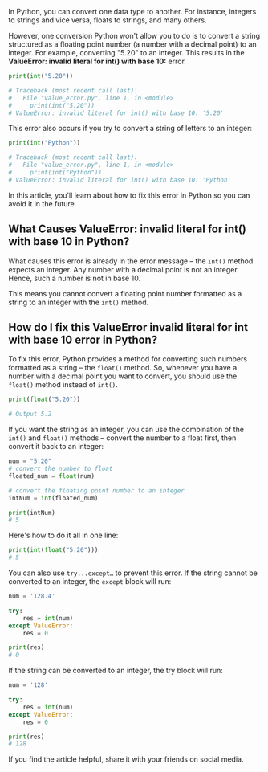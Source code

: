 In Python, you can convert one data type to another. For instance, integers to strings and vice versa, floats to strings, and many others.

However, one conversion Python won't allow you to do is to convert a string structured as a floating point number (a number with a decimal point) to an integer. For example, converting "5.20" to an integer. This results in the **ValueError: invalid literal for int() with base 10:** error.

```py
print(int("5.20"))

# Traceback (most recent call last):
#   File "value_error.py", line 1, in <module>
#     print(int("5.20"))
# ValueError: invalid literal for int() with base 10: '5.20'
```

This error also occurs if you try to convert a string of letters to an integer:

```py
print(int("Python"))

# Traceback (most recent call last):
#   File "value_error.py", line 1, in <module>
#     print(int("Python"))
# ValueError: invalid literal for int() with base 10: 'Python'
```

In this article, you'll learn about how to fix this error in Python so you can avoid it in the future.

## What Causes ValueError: invalid literal for int() with base 10 in Python?

What causes this error is already in the error message – the `int()` method expects an integer. Any number with a decimal point is not an integer. Hence, such a number is not in base 10.

This means you cannot convert a floating point number formatted as a string to an integer with the `int()` method.

## How do I fix this ValueError invalid literal for int with base 10 error in Python?

To fix this error, Python provides a method for converting such numbers formatted as a string – the `float()` method. So, whenever you have a number with a decimal point you want to convert, you should use the `float()` method instead of `int()`.

```py
print(float("5.20"))

# Output 5.2
```

If you want the string as an integer, you can use the combination of the `int()` and `float()` methods – convert the number to a float first, then convert it back to an integer:

```py
num = "5.20"
# convert the number to float
floated_num = float(num)

# convert the floating point number to an integer
intNum = int(floated_num)

print(intNum)
# 5
```

Here's how to do it all in one line:

```py
print(int(float("5.20")))
# 5
```

You can also use `try...except…` to prevent this error. If the string cannot be converted to an integer, the `except` block will run:

```py
num = '128.4'

try:
    res = int(num)
except ValueError:
    res = 0

print(res)
# 0
```

If the string can be converted to an integer, the try block will run:

```py
num = '128'

try:
    res = int(num)
except ValueError:
    res = 0

print(res)
# 128
```

If you find the article helpful, share it with your friends on social media.
